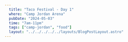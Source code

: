 ```yaml
---
  title: "Taco Festival - Day 1"
  where: "Camp Jordan Arena"
  pubDate: "2024-05-03"
  time: "7am-11pm"
  tags: ["camp-jordan", "food"]
  layout: "../../../../../layouts/BlogPostLayout.astro"
---
```


